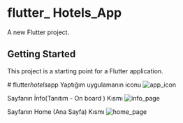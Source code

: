 # flutter_ Hotels_App 

A new Flutter project.

## Getting Started

This project is a starting point for a Flutter application.

#   f l u t t e r _ h o t e l s _ a p p 
 
Yaptığım uygulamanın iconu 
![app_icon](https://user-images.githubusercontent.com/92873250/237022800-7592c190-43d7-42f4-90c3-61f06d0927fd.png)

Sayfanın İnfo(Tanıtım - On board ) Kısmı
![info_page](https://user-images.githubusercontent.com/92873250/237022873-430b1e6a-2a73-42fc-a79a-bde93fdf2438.png)

Sayfanın Home (Ana Sayfa) Kısmı
![home_page](https://user-images.githubusercontent.com/92873250/237023006-1563244d-8636-414b-b05f-7bfc8d05f63f.png)
